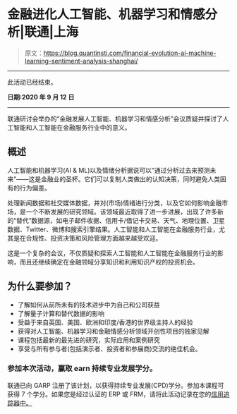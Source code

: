 # 金融进化人工智能、机器学习和情感分析|联通|上海

> 原文：<https://blog.quantinsti.com/financial-evolution-ai-machine-learning-sentiment-analysis-shanghai/>

* * *

此活动已经结束。

**日期:2020 年 9 月 12 日**

* * *

联通研讨会举办的“金融发展人工智能、机器学习和情感分析”会议质疑并探讨了人工智能和人工智能在金融服务行业中的意义。

## **概述**

人工智能和机器学习(AI & ML)以及情绪分析据说可以“通过分析过去来预测未来”——这是金融业的圣杯。它们可以复制人类做出的认知决策，同时避免人类固有的行为偏差。

处理新闻数据和社交媒体数据，并对(市场)情绪进行分类，以及它如何影响金融市场，是一个不断发展的研究领域。该领域最近取得了进一步进展，出现了许多新的“替代”数据源，如电子邮件收据、信用卡/借记卡交易、天气、地理位置、卫星数据、Twitter、微博和搜索引擎结果。人工智能和人工智能在金融服务行业，尤其是在合规性、投资决策和风险管理方面越来越受欢迎。

这是一个复杂的会议，不仅质疑和探索人工智能和人工智能在金融服务行业的影响，而且还继续确定在金融领域分享知识和利用知识产权的投资机会。

## **为什么要参加？**

*   了解如何从前所未有的技术进步中为自己和公司获益
*   了解量子计算和替代数据的影响
*   受益于来自英国、美国、欧洲和印度/香港的世界级主持人的经验
*   获得对人工智能、机器学习和金融情感分析领域开创性项目的独家见解
*   课程包括最新的最先进的研究，实际应用和案例研究
*   享受与所有参与者(包括演示者、投资者和参展商)交流的绝佳机会。

### **参加本次活动，赢取 earn 持续专业发展学分。**

联通已向 GARP 注册了该计划，以获得持续专业发展(CPD)学分。参加本课程可获得 7 个学分。如果您是经过认证的 ERP 或 FRM，请将此活动记录在您的[信用追踪器中。](https://www.garp.org/#!/cpd)